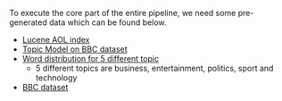 To execute the core part of the entire pipeline, we need some pre-generated data which can be found below.

* [Lucene AOL index](https://drive.google.com/a/virginia.edu/folderview?id=0B8ZGlkqDw7hFV2trYW9ETmo4cGc&usp=sharing)
* [Topic Model on BBC dataset](https://drive.google.com/a/virginia.edu/folderview?id=0B8ZGlkqDw7hFcVZSVW9rSzVZVDA&usp=sharing)
* [Word distribution for 5 different topic](https://drive.google.com/a/virginia.edu/folderview?id=0B8ZGlkqDw7hFWkpZQ1lrd1BmUWM&usp=sharing)
  * 5 different topics are business, entertainment, politics, sport and technology 
* [BBC dataset](https://drive.google.com/a/virginia.edu/file/d/0B8ZGlkqDw7hFQnZiTHE3ZUt1RWc/view?usp=sharing)
